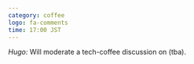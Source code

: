 ```yaml
---
category: coffee
logo: fa-comments
time: 17:00 JST
---
```


*Hugo:*  Will moderate a tech-coffee discussion on (tba).
